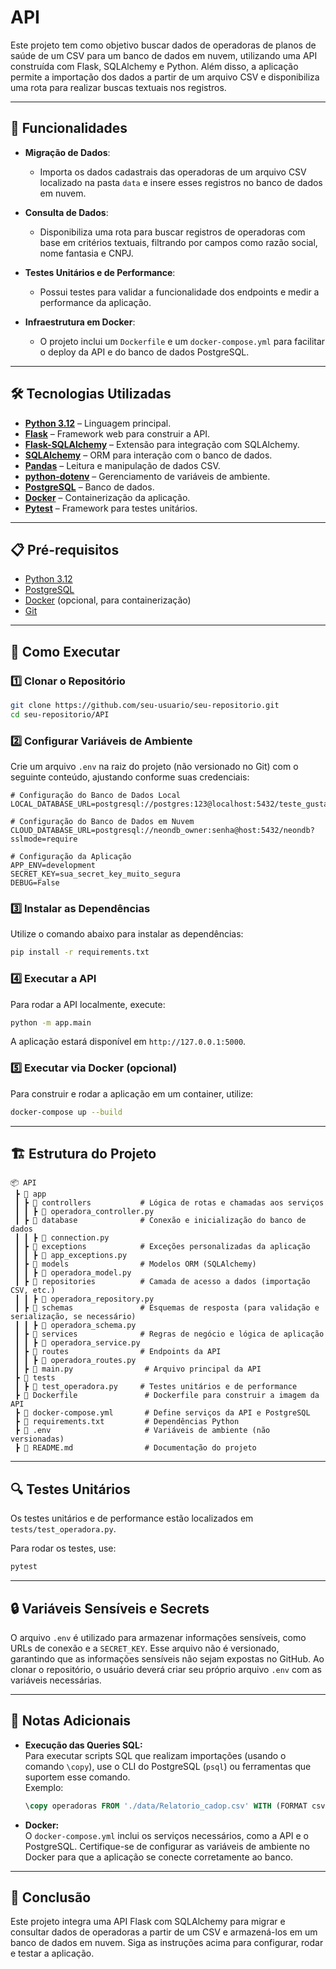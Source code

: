 
# API

Este projeto tem como objetivo buscar dados de operadoras de planos de saúde de um CSV para um banco de dados em nuvem, utilizando uma API construída com Flask, SQLAlchemy e Python. Além disso, a aplicação permite a importação dos dados a partir de um arquivo CSV e disponibiliza uma rota para realizar buscas textuais nos registros.

---

## 📌 Funcionalidades

- **Migração de Dados**:  
  - Importa os dados cadastrais das operadoras de um arquivo CSV localizado na pasta `data` e insere esses registros no banco de dados em nuvem.
  
- **Consulta de Dados**:  
  - Disponibiliza uma rota para buscar registros de operadoras com base em critérios textuais, filtrando por campos como razão social, nome fantasia e CNPJ.

- **Testes Unitários e de Performance**:  
  - Possui testes para validar a funcionalidade dos endpoints e medir a performance da aplicação.

- **Infraestrutura em Docker**:  
  - O projeto inclui um `Dockerfile` e um `docker-compose.yml` para facilitar o deploy da API e do banco de dados PostgreSQL.

---

## 🛠 Tecnologias Utilizadas

- **[Python 3.12](https://www.python.org/downloads/)** – Linguagem principal.
- **[Flask](https://flask.palletsprojects.com/)** – Framework web para construir a API.
- **[Flask-SQLAlchemy](https://flask-sqlalchemy.palletsprojects.com/)** – Extensão para integração com SQLAlchemy.
- **[SQLAlchemy](https://www.sqlalchemy.org/)** – ORM para interação com o banco de dados.
- **[Pandas](https://pandas.pydata.org/)** – Leitura e manipulação de dados CSV.
- **[python-dotenv](https://pypi.org/project/python-dotenv/)** – Gerenciamento de variáveis de ambiente.
- **[PostgreSQL](https://www.postgresql.org/)** – Banco de dados.
- **[Docker](https://www.docker.com/)** – Containerização da aplicação.
- **[Pytest](https://docs.pytest.org/)** – Framework para testes unitários.

---

## 📋 Pré-requisitos

- [Python 3.12](https://www.python.org/downloads/)
- [PostgreSQL](https://www.postgresql.org/download/)
- [Docker](https://www.docker.com/) (opcional, para containerização)
- [Git](https://git-scm.com/)

---

## 🚀 Como Executar

### 1️⃣ Clonar o Repositório

```bash
git clone https://github.com/seu-usuario/seu-repositorio.git
cd seu-repositorio/API
```

### 2️⃣ Configurar Variáveis de Ambiente

Crie um arquivo `.env` na raiz do projeto (não versionado no Git) com o seguinte conteúdo, ajustando conforme suas credenciais:

```dotenv
# Configuração do Banco de Dados Local
LOCAL_DATABASE_URL=postgresql://postgres:123@localhost:5432/teste_gustavo_vinicius

# Configuração do Banco de Dados em Nuvem
CLOUD_DATABASE_URL=postgresql://neondb_owner:senha@host:5432/neondb?sslmode=require

# Configuração da Aplicação
APP_ENV=development
SECRET_KEY=sua_secret_key_muito_segura
DEBUG=False
```

### 3️⃣ Instalar as Dependências

Utilize o comando abaixo para instalar as dependências:

```bash
pip install -r requirements.txt
```

### 4️⃣ Executar a API

Para rodar a API localmente, execute:

```bash
python -m app.main
```

A aplicação estará disponível em `http://127.0.0.1:5000`.

### 5️⃣ Executar via Docker (opcional)

Para construir e rodar a aplicação em um container, utilize:

```bash
docker-compose up --build
```

---

## 🏗 Estrutura do Projeto

```
📦 API
 ┣ 📂 app
 ┃ ┣ 📂 controllers           # Lógica de rotas e chamadas aos serviços
 ┃ ┃ ┣ 📜 operadora_controller.py
 ┃ ┣ 📂 database              # Conexão e inicialização do banco de dados
 ┃ ┃ ┣ 📜 connection.py
 ┃ ┣ 📂 exceptions            # Exceções personalizadas da aplicação
 ┃ ┃ ┣ 📜 app_exceptions.py
 ┃ ┣ 📂 models                # Modelos ORM (SQLAlchemy)
 ┃ ┃ ┣ 📜 operadora_model.py
 ┃ ┣ 📂 repositories          # Camada de acesso a dados (importação CSV, etc.)
 ┃ ┃ ┣ 📜 operadora_repository.py
 ┃ ┣ 📂 schemas               # Esquemas de resposta (para validação e serialização, se necessário)
 ┃ ┃ ┣ 📜 operadora_schema.py
 ┃ ┣ 📂 services              # Regras de negócio e lógica de aplicação
 ┃ ┃ ┣ 📜 operadora_service.py
 ┃ ┣ 📂 routes                # Endpoints da API
 ┃ ┃ ┣ 📜 operadora_routes.py
 ┃ ┣ 📜 main.py                # Arquivo principal da API
 ┣ 📂 tests
 ┃ ┣ 📜 test_operadora.py     # Testes unitários e de performance
 ┣ 📜 Dockerfile               # Dockerfile para construir a imagem da API
 ┣ 📜 docker-compose.yml       # Define serviços da API e PostgreSQL
 ┣ 📜 requirements.txt         # Dependências Python
 ┣ 📜 .env                     # Variáveis de ambiente (não versionadas)
 ┣ 📜 README.md                # Documentação do projeto
```

---

## 🔍 Testes Unitários

Os testes unitários e de performance estão localizados em `tests/test_operadora.py`.

Para rodar os testes, use:

```bash
pytest
```

---

## 🔒 Variáveis Sensíveis e Secrets

O arquivo `.env` é utilizado para armazenar informações sensíveis, como URLs de conexão e a `SECRET_KEY`. Esse arquivo não é versionado, garantindo que as informações sensíveis não sejam expostas no GitHub. Ao clonar o repositório, o usuário deverá criar seu próprio arquivo `.env` com as variáveis necessárias.

---

## 📜 Notas Adicionais

- **Execução das Queries SQL:**  
  Para executar scripts SQL que realizam importações (usando o comando `\copy`), use o CLI do PostgreSQL (`psql`) ou ferramentas que suportem esse comando.  
  Exemplo:
  ```sql
  \copy operadoras FROM './data/Relatorio_cadop.csv' WITH (FORMAT csv, HEADER true, DELIMITER ';', ENCODING 'UTF8');
  ```

- **Docker:**  
  O `docker-compose.yml` inclui os serviços necessários, como a API e o PostgreSQL. Certifique-se de configurar as variáveis de ambiente no Docker para que a aplicação se conecte corretamente ao banco.

---

## 🚀 Conclusão

Este projeto integra uma API Flask com SQLAlchemy para migrar e consultar dados de operadoras a partir de um CSV e armazená-los em um banco de dados em nuvem. Siga as instruções acima para configurar, rodar e testar a aplicação.
